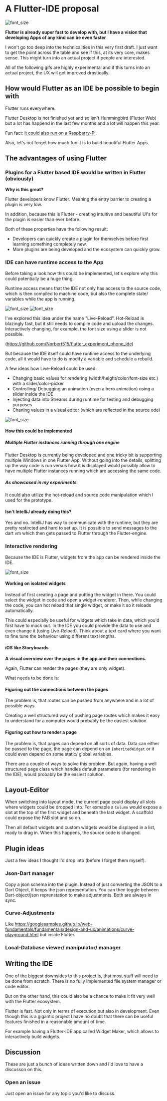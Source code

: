 # A Flutter-IDE proposal

![font_size](https://github.com/Norbert515/flutter_ide/tree/master/assets/font_size_cut_gif.gif)

**Flutter is already super fast to develop with, but I have a vision that developing Apps of any kind can be even faster**

I won't go too deep into the technicalities in this very first draft. I just want to get the point across the table
and see if this, at its very core, makes sense. This might turn into an actual project if people are interested.

All of the following gifs are highly experimental and if this turns into an actual project, the UX will get improved 
drastically.

## How would Flutter as an IDE be possible to begin with

Flutter runs everywhere. 

Flutter Desktop is not finished yet and so isn't Hummingbird (Flutter Web) but a lot has happend in the last few months and a lot will happen this year.

Fun fact: [it could also run on a Raspbarry-Pi](https://medium.com/flutter-io/flutter-on-raspberry-pi-mostly-from-scratch-2824c5e7dcb1).

Also, let's not forget how much fun it is to build beautiful Flutter Apps.

## The advantages of using Flutter

### Plugins for a Flutter based IDE would be written in Flutter (obviously)

**Why is this great?**

Flutter developers know Flutter. Meaning the entry barrier to creating a plugin is very low. 

In addition, because this is Flutter - creating intuitive and beautiful UI's for the plugin is easier
than ever before.

Both of these properties have the following result:
- Developers can quickly create a plugin for themselves before first learning something completely new.
- More plugins are being developed and the ecosystem can quickly grow.

### IDE can have runtime access to the App

Before taking a look how this could be implemented, let's explore why this could potentially be a huge thing.

Runtime access means that the IDE not only has access to the source code, which is then compiled to machine
code, but also the complete state/ variables while the app is running.

![font_size](https://github.com/Norbert515/flutter_ide/tree/master/assets/text_cut_gif.gif)
![font_size](https://github.com/Norbert515/flutter_ide/tree/master/assets/material_color_cut_gif.gif)

I've explored this idea under the name "Live-Reload". Hot-Reload is blazingly fast, but it still needs to
compile code and upload the changes. Interactively changing, for example, the font size using a slider is not possible.

(https://github.com/Norbert515/flutter_experiment_phone_ide)

But because the IDE itself could have runtime access to the underlying code, all it would have to do is modify a variable
and schedule a rebuild. 

A few ideas how Live-Reload could be used:
- Changing basic values for rendering (width/height/color/font-size etc.) with a slider/color-picker
- Controlling/ Debugging an animation (even a hero animation) using a slider inside the IDE
- Injecting data into Streams during runtime for testing and debugging purposes
- Chaning values in a visual editor (which are reflected in the source ode)

![font_size](https://github.com/Norbert515/flutter_ide/tree/master/assets/color_cut_gif.gif)


#### How this could be implemented

##### Multiple Flutter instances running through one engine
Flutter Desktop is currently being developed and one tricky bit is supporting multiple Windows in one Flutter App.
Without going into the details, splitting up the way code is run versus how it is displayed would possibly allow to have multiple Flutter instances running which are accessing the same code.

##### As showcased in my experiments
It could also utilize the hot-reload and source code manipulation which I used for the prototype.

#### Isn't IntelliJ already doing this?
Yes and no. IntelliJ has way to communicate with the runtime, but they are pretty restircted and hard to set up.
It is possible to send messages to the dart vm which then gets passed to Flutter through the Flutter-engine. 

### Interactive rendering

Because the IDE is Flutter, widgets from the app can be rendered inside the IDE.

![font_size](https://github.com/Norbert515/flutter_ide/tree/master/assets/live_reloading_text_cut_gif.gif)

#### Working on isolated widgets

Instead of first creating a page and putting the widget in there. You could select the widget in code and open
a widget-renderer. Then, while changing the code, you can hot reload that single widget, or make it so it reloads
automatically.

This could especially be useful for widgets which take in data, which you'd first have to mock out. In the IDE you could
provide the data to use and even change it (using Live-Reload). Think about a text card where you want to fine tune
the behaviour using different text lengths.

#### iOS like Storyboards

**A visual overview over the pages in the app and their connections.**

Again, Flutter can render the pages (they are only widget). 

What needs to be done is:

#### Figuring out the connections between the pages

The problem is, that routes can be pushed from anywhere and in a lot of possible ways.

Creating a well structured way of pushing page routes which makes it easy to understand for a computer would 
probably be the easiest solution.

#### Figuring out how to render a page

The problem is, that pages can depend on all sorts of data. Data can either be passed to the page, the page can
depend on an `InheritedWidget` or it could even depend on some static/ global variables.

There are a couple of ways to solve this problem. But again, having a well structured page class which handles
default parameters (for rendering in the IDE), would probably be the easiest solution.

## Layout-Editor

When switching into layout mode, the current page could display all slots where widgets could be dropped into. 
For exmaple a `Column` would expose a slot at the top of the first widget and beneath the last widget. A scaffold could expose the 
FAB slot and so on.

Then all default widgets and custom widgets would be displayed in a list, ready to drag in. 
When this happens, the source code is changed.

## Plugin ideas

Just a few ideas I thought I'd drop into (before I forget them myself).

### Json-Dart manager
Copy a json schema into the plugin. Instead of just converting the JSON to a Dart Object, it keeps the json
representation. You can then toggle between Dart-object/json reprenstation to make adjustments. Both are always in sync.

### Curve-Adjustments 
Like https://googlesamples.github.io/web-fundamentals/fundamentals/design-and-ux/animations/curve-playground.html
but inside Flutter.

### Local-Database viewer/ manipulator/ manager

## Writing the IDE

One of the biggest downsides to this project is, that most stuff will need to be done from scratch.
There is no fully implemented file system manager or code editor. 

But on the other hand, this could also be a chance to make it fit very well with
the Flutter ecosystem.

Flutter is fast. Not only in terms of execution but also in development. Even though this is a gigantic project
I have no doubt that there can be useful features finished in a reasonable amount of time.

For example having a Flutter-IDE app called Widget Maker, which allows to interactively build widgets.

## Discussion

These are just a bunch of ideas written down and I'd love to have a discusson on this.

### Open an issue
Just open an issue for any topic you'd like to discuss.
